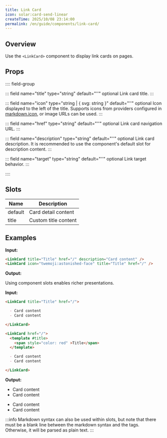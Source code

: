 ```yaml
---
title: Link Card
icon: solar:card-send-linear
createTime: 2025/10/08 23:14:00
permalink: /en/guide/components/link-card/
---
```


## Overview

Use the `<LinkCard>` component to display link cards on pages.

## Props

:::: field-group

::: field name="title" type="string" default="''" optional
Link card title.
:::

::: field name="icon" type="string | { svg: string }" default="''" optional
Icon displayed to the left of the title. Supports icons from providers configured in
[markdown.icon](../features/icon.md), or image URLs can be used.
:::

::: field name="href" type="string" default="''" optional
Link card navigation URL.
:::

::: field name="description" type="string" default="''" optional
Link card description. It is recommended to use the component's default slot for description content.
:::

::: field name="target" type="string" default="''" optional
Link target behavior.
:::

::::

## Slots

| Name    | Description          |
|---------|----------------------|
| default | Card detail content  |
| title   | Custom title content |

## Examples

**Input:**

```md :no-line-numbers
<LinkCard title="Title" href="/" description="Card content" />
<LinkCard icon="twemoji:astonished-face" title="Title" href="/" />
```

**Output:**

<LinkCard title="Title" href="/" description="Card content" />
<LinkCard icon="twemoji:astonished-face" title="Title" href="/" />

Using component slots enables richer presentations.

**Input:**

```md :no-line-numbers
<LinkCard title="Title" href="/">

  - Card content
  - Card content

</LinkCard>

<LinkCard href="/">
  <template #title>
    <span style="color: red" >Title</span>
  </template>

  - Card content
  - Card content

</LinkCard>
```

**Output:**

<LinkCard title="Title" href="/">

- Card content
- Card content

</LinkCard>

<LinkCard href="/">
  <template #title>
    <span style="color: red" >Title</span>
  </template>

- Card content
- Card content

</LinkCard>

:::info
Markdown syntax can also be used within slots, but note that there must be a blank line between the
markdown syntax and the tags. Otherwise, it will be parsed as plain text.
:::
